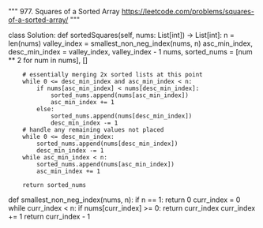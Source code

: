 """
977. Squares of a Sorted Array
https://leetcode.com/problems/squares-of-a-sorted-array/
"""

class Solution:
    def sortedSquares(self, nums: List[int]) -> List[int]:
        n = len(nums)
        valley_index = smallest_non_neg_index(nums, n)
        asc_min_index, desc_min_index = valley_index, valley_index - 1
        nums, sorted_nums = [num ** 2 for num in nums], []
        
        # essentially merging 2x sorted lists at this point
        while 0 <= desc_min_index and asc_min_index < n:
            if nums[asc_min_index] < nums[desc_min_index]:
                sorted_nums.append(nums[asc_min_index])
                asc_min_index += 1
            else:
                sorted_nums.append(nums[desc_min_index])
                desc_min_index -= 1
        # handle any remaining values not placed
        while 0 <= desc_min_index:
            sorted_nums.append(nums[desc_min_index])
            desc_min_index -= 1
        while asc_min_index < n:
            sorted_nums.append(nums[asc_min_index])
            asc_min_index += 1
        
        return sorted_nums
    
def smallest_non_neg_index(nums, n):
    if n == 1: return 0
    curr_index = 0
    while curr_index < n:
        if nums[curr_index] >= 0: return curr_index
        curr_index += 1
    return curr_index - 1

